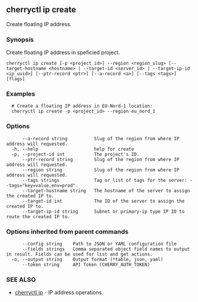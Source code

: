 ## cherryctl ip create

Create floating IP address.

### Synopsis

Create floating IP address in speficied project.

```
cherryctl ip create [-p <project_id>] --region <region_slug> [--target-hostname <hostname> | --target-id <server_id> | --target-ip-id <ip_uuid>] [--ptr-record <ptr>] [--a-record <a>] [--tags <tags>] [flags]
```

### Examples

```
  # Create a floating IP address in EU-Nord-1 location:
  cherryctl ip create -p <project_id> --region eu_nord_1
```

### Options

```
      --a-record string          Slug of the region from where IP address will requested.
  -h, --help                     help for create
  -p, --project-id int           The project's ID.
      --ptr-record string        Slug of the region from where IP address will requested.
      --region string            Slug of the region from where IP address will requested.
      --tags strings             Tag or list of tags for the server: --tags="key=value,env=prod".
      --target-hostname string   The hostname of the server to assign the created IP to.
      --target-id int            The ID of the server to assign the created IP to.
      --target-ip-id string      Subnet or primary-ip type IP ID to route the created IP to.
```

### Options inherited from parent commands

```
      --config string    Path to JSON or YAML configuration file
      --fields strings   Comma separated object field names to output in result. Fields can be used for list and get actions.
  -o, --output string    Output format (*table, json, yaml)
      --token string     API Token (CHERRY_AUTH_TOKEN)
```

### SEE ALSO

* [cherryctl ip](cherryctl_ip.md)	 - IP address operations.

